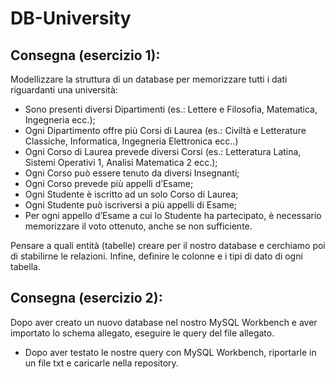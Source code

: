DB-University
===
## Consegna (esercizio 1):
Modellizzare la struttura di un database per memorizzare tutti i dati riguardanti una università:

- Sono presenti diversi Dipartimenti (es.: Lettere e Filosofia, Matematica, Ingegneria ecc.);
- Ogni Dipartimento offre più Corsi di Laurea (es.: Civiltà e Letterature Classiche, Informatica, Ingegneria Elettronica ecc..)
- Ogni Corso di Laurea prevede diversi Corsi (es.: Letteratura Latina, Sistemi Operativi 1, Analisi Matematica 2 ecc.);
- Ogni Corso può essere tenuto da diversi Insegnanti;
- Ogni Corso prevede più appelli d’Esame;
- Ogni Studente è iscritto ad un solo Corso di Laurea;
- Ogni Studente può iscriversi a più appelli di Esame;
- Per ogni appello d’Esame a cui lo Studente ha partecipato, è necessario memorizzare il voto ottenuto, anche se non sufficiente.

Pensare a quali entità (tabelle) creare per il nostro database e cerchiamo poi di stabilirne le relazioni. Infine, definire le colonne e i tipi di dato di ogni tabella.

## Consegna (esercizio 2):
Dopo aver creato un nuovo database nel nostro MySQL Workbench e aver importato lo schema allegato, eseguire le query del file allegato.

- Dopo aver testato le nostre query con MySQL Workbench, riportarle in un file txt e caricarle nella repository.